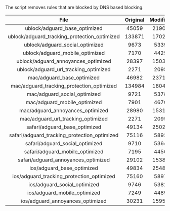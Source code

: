 The script removes rules that are blocked by DNS based blocking.


| File | Original | Modified |
|:----:|:-----:|:-----:|
| ublock/adguard_base_optimized | 45059 | 21902 |
| ublock/adguard_tracking_protection_optimized | 133871 | 17028 |
| ublock/adguard_social_optimized | 9673 | 5339 |
| ublock/adguard_mobile_optimized | 7170 | 4425 |
| ublock/adguard_annoyances_optimized | 28397 | 15036 |
| ublock/adguard_url_tracking_optimized | 2271 | 2095 |
| mac/adguard_base_optimized | 46982 | 23713 |
| mac/adguard_tracking_protection_optimized | 134984 | 18043 |
| mac/adguard_social_optimized | 9721 | 5378 |
| mac/adguard_mobile_optimized | 7901 | 4670 |
| mac/adguard_annoyances_optimized | 28980 | 15316 |
| mac/adguard_url_tracking_optimized | 2271 | 2095 |
| safari/adguard_base_optimized | 49134 | 25023 |
| safari/adguard_tracking_protection_optimized | 75116 | 5892 |
| safari/adguard_social_optimized | 9710 | 5364 |
| safari/adguard_mobile_optimized | 7195 | 4450 |
| safari/adguard_annoyances_optimized | 29102 | 15389 |
| ios/adguard_base_optimized | 49834 | 25488 |
| ios/adguard_tracking_protection_optimized | 75160 | 5897 |
| ios/adguard_social_optimized | 9746 | 5381 |
| ios/adguard_mobile_optimized | 7249 | 4489 |
| ios/adguard_annoyances_optimized | 30231 | 15950 |